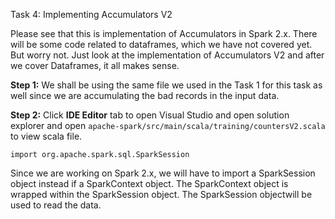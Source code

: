 Task 4: Implementing Accumulators V2

Please see that this is implementation of Accumulators in Spark 2.x. There will be some code related to dataframes, which we have not covered yet. But worry not. Just look at the implementation of Accumulators V2 and after we cover Dataframes, it all makes sense. 

**Step 1:** We shall be using the same file we used in the Task 1 for this task as well since we are accumulating the bad records in the input data.

**Step 2:** Click **IDE Editor** tab to open Visual Studio and open solution explorer and open `apache-spark/src/main/scala/training/countersV2.scala` to view scala file.

```
import org.apache.spark.sql.SparkSession
```

Since we are working on Spark 2.x, we will have to import a SparkSession object instead if a SparkContext object. The SparkContext object is wrapped within the SparkSession object. The SparkSession objectwill be used to read the data.

 